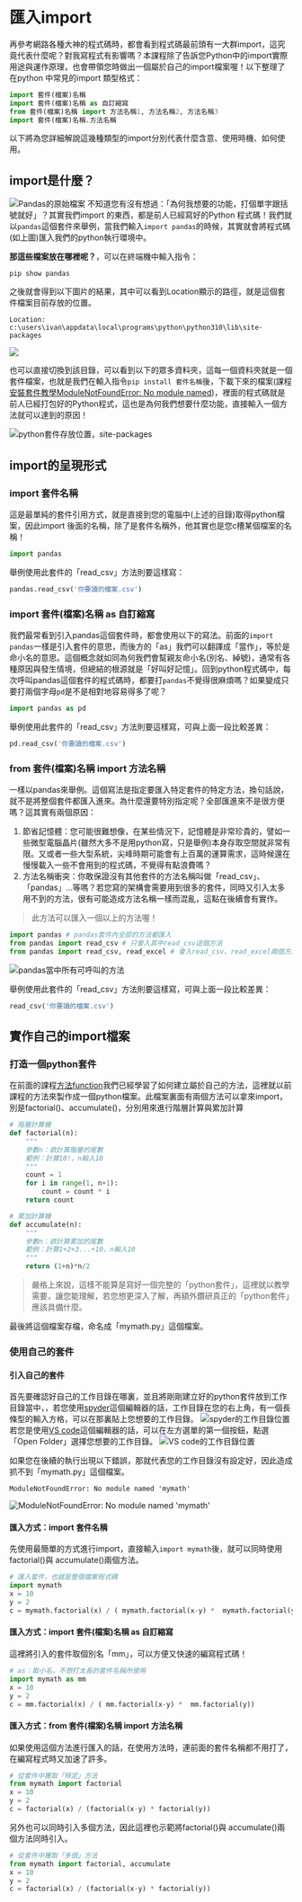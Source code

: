 # 匯入import

再參考網路各種大神的程式碼時，都會看到程式碼最前頭有一大群import，這究竟代表什麼呢？對我寫程式有影響嗎？本課程除了告訴您Python中的import實際用途與運作原理，也會帶領您時做出一個屬於自己的import檔案喔！以下整理了在python 中常見的import 類型格式：
```python
import 套件(檔案)名稱
import 套件(檔案)名稱 as 自訂縮寫
from 套件(檔案)名稱 import 方法名稱1, 方法名稱2, 方法名稱3
import 套件(檔案)名稱.方法名稱
```
以下將為您詳細解說這幾種類型的import分別代表什麼含意、使用時機、如何使用。

## import是什麼？
![Pandas的原始檔案](https://i.imgur.com/QZI7FLM.png)
不知道您有沒有想過：「為何我想要的功能，打個單字跟括號就好」？其實我們import 的東西，都是前人已經寫好的Python 程式碼！我們就以`pandas`這個套件來舉例，當我們輸入`import pandas`的時候，其實就會將程式碼(如上圖)匯入我們的python執行環境中。

**那這些檔案放在哪裡呢？**，可以在終端機中輸入指令：
```
pip show pandas
```
之後就會得到以下圖片的結果，其中可以看到Location顯示的路徑，就是這個套件檔案目前存放的位置。
```
Location: c:\users\ivan\appdata\local\programs\python\python310\lib\site-packages
```
![](https://i.imgur.com/OkEGsiv.png)

也可以直接切換到該目錄，可以看到以下的眾多資料夾，這每一個資料夾就是一個套件檔案，也就是我們在輸入指令`pip install 套件名稱`後，下載下來的檔案(課程[安裝套件教學ModuleNotFoundError: No module named](/classification/python_foundation/8))，裡面的程式碼就是前人已經打包好的Python程式，這也是為何我們想要什麼功能，直接輸入一個方法就可以達到的原因！

![python套件存放位置，site-packages](https://i.imgur.com/3AizdwV.png)


## import的呈現形式
### import 套件名稱
這是最單純的套件引用方式，就是直接到您的電腦中(上述的目錄)取得python檔案，因此import 後面的名稱，除了是套件名稱外，他其實也是您c槽某個檔案的名稱！
```python
import pandas
```
舉例使用此套件的「read_csv」方法則要這樣寫：
```python
pandas.read_csv('你要讀的檔案.csv')
```
### import 套件(檔案)名稱 as 自訂縮寫
我們最常看到引入pandas這個套件時，都會使用以下的寫法。前面的`import pandas`一樣是引入套件的意思，而後方的「as」我們可以翻譯成「當作」，等於是命小名的意思。這個概念就如同為何我們會幫親友命小名(別名、綽號)，通常有各種原因與發生情境，但總結的根源就是「好叫好記憶」。回到python程式碼中，每次呼叫pandas這個套件的程式碼時，都要打`pandas`不覺得很麻煩嗎？如果變成只要打兩個字母`pd`是不是相對地容易得多了呢？
```python
import pandas as pd
```
舉例使用此套件的「read_csv」方法則要這樣寫，可與上面一段比較差異：
```python
pd.read_csv('你要讀的檔案.csv')
```
### from 套件(檔案)名稱 import 方法名稱
一樣以pandas來舉例。這個寫法是指定要匯入特定套件的特定方法，換句話說，就不是將整個套件都匯入進來。為什麼還要特別指定呢？全部匯進來不是很方便嗎？這其實有兩個原因：
1. 節省記憶體：您可能很難想像，在某些情況下，記憶體是非常珍貴的，譬如一些微型電腦晶片(雖然大多不是用python寫，只是舉例)本身存取空間就非常有限。又或者一些大型系統，尖峰時期可能會有上百萬的運算需求，這時候還在慢慢載入一些不會用到的程式碼，不覺得有點浪費嗎？
2. 方法名稱衝突：你敢保證沒有其他套件的方法名稱叫做「read_csv」、「pandas」...等嗎？若您寫的架構會需要用到很多的套件，同時又引入太多用不到的方法，很有可能造成方法名稱一樣而混亂，這點在後續會有實作。

> 此方法可以匯入一個以上的方法喔！
```python
import pandas # pandas套件內全部的方法都匯入
from pandas import read_csv # 只會入其中read_csv這個方法
from pandas import read_csv, read_excel # 會入read_csv、read_excel兩個方法
```
![pandas當中所有可呼叫的方法](https://i.imgur.com/e3TUHCl.png)

舉例使用此套件的「read_csv」方法則要這樣寫，可與上面一段比較差異：
```python
read_csv('你要讀的檔案.csv')
```

## 實作自己的import檔案
### 打造一個python套件
在前面的課程[方法function](/classification/python_foundation/16)我們已經學習了如何建立屬於自己的方法，這裡就以前課程的方法來製作成一個python檔案。此檔案裏面有兩個方法可以拿來import，別是factorial()、accumulate()，分別用來進行階層計算與累加計算
```python
# 階層計算機
def factorial(n):
    """
    參數n：欲計算階層的尾數
    範例：計算10!，n輸入10
    """
    count = 1
    for i in range(1, n+1):
        count = count * i
    return count

# 累加計算機
def accumulate(n):
    """
    參數n：欲計算累加的尾數
    範例：計算1+2+3...+10，n輸入10
    """
    return (1+n)*n/2
```

> 嚴格上來說，這樣不能算是寫好一個完整的「python套件」，這裡就以教學需要，讓您能理解，若您想更深入了解，再額外鑽研真正的「python套件」應該具備什麼。

最後將這個檔案存檔，命名成「mymath.py」這個檔案。

### 使用自己的套件
#### 引入自己的套件
首先要確認好自己的工作目錄在哪裏，並且將剛剛建立好的python套件放到工作目錄當中，，若您使用[spyder](/classification/python_foundation/2)這個編輯器的話，工作目錄在您的右上角，有一個長條型的輸入方格，可以在那裏貼上您想要的工作目錄。
![spyder的工作目錄位置](https://i.imgur.com/3v7pjRI.png)
若您是使用[VS code](/classification/python_foundation/28)這個編輯器的話，可以在左方選單的第一個按鈕，點選「Open Folder」選擇您想要的工作目錄。
![VS code的工作目錄位置](https://i.imgur.com/jxhviaP.png)


如果您在後續的執行出現以下錯誤，那就代表您的工作目錄沒有設定好，因此造成抓不到「mymath.py」這個檔案。
```
ModuleNotFoundError: No module named 'mymath'
```
![ModuleNotFoundError: No module named 'mymath'](https://i.imgur.com/PUcMecN.png)


#### 匯入方式：import 套件名稱
先使用最簡單的方式進行import，直接輸入`import mymath`後，就可以同時使用 factorial()與 accumulate()兩個方法。
```python
# 匯入套件，也就是整個檔案程式碼
import mymath
x = 10
y = 2
c = mymath.factorial(x) / ( mymath.factorial(x-y) *  mymath.factorial(y))
```

#### 匯入方式：import 套件(檔案)名稱 as 自訂縮寫
這裡將引入的套件取個別名「mm」，可以方便又快速的編寫程式碼！
```python
# as：取小名，不想打太長的套件名稱所使用
import mymath as mm
x = 10
y = 2
c = mm.factorial(x) / ( mm.factorial(x-y) *  mm.factorial(y))
```

#### 匯入方式：from 套件(檔案)名稱 import 方法名稱
如果使用這個方法進行匯入的話，在使用方法時，連前面的套件名稱都不用打了，在編寫程式時又加速了許多。
```python
# 從套件中獲取「特定」方法
from mymath import factorial
x = 10
y = 2
c = factorial(x) / (factorial(x-y) * factorial(y))
```

另外也可以同時引入多個方法，因此這裡也示範將factorial()與 accumulate()兩個方法同時引入。
```python
# 從套件中獲取「多個」方法
from mymath import factorial, accumulate
x = 10
y = 2
c = factorial(x) / (factorial(x-y) * factorial(y))
```
